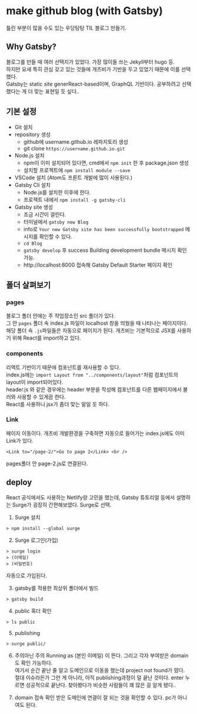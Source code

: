 # make github blog (with Gatsby)
틀린 부분이 많을 수도 있는 우당탕탕 TIL 블로그 만들기.   

## Why Gatsby?
블로그를 만들 때 여러 선택지가 있었다. 가장 많이들 쓰는 Jekyll부터 hugo 등.   
하지만 요새 특히 관심 갖고 있는 것들에 개츠비가 기반을 두고 있었기 때문에 이를 선택했다.   
Gatsby는 static site generReact-based이며, GraphQL 기반이다. 공부하려고 선택했다는 게 더 맞는 표현일 듯 싶다..

## 기본 설정
* Git 설치
* repository 생성
    - github에 username.github.io 레파지토리 생성
    - git clone `https://username.github.io.git`
* Node.js 설치
    - npm이 이미 설치되어 있다면, cmd에서 `npm init` 한 후 package.json 생성
    - 설치할 프로젝트에 `npm install module --save` 
* VSCode 설치 (Atom도 프론트 개발에 많이 사용된다.)
* Gatsby Cli 설치
    - Node.js를 설치한 이후에 한다.
    - 프로젝트 내에서 `npm install -g gatsby-cli`
* Gatsby site 생성
    - 조금 시간이 걸린다.
    - 터미널에서 `gatsby new Blog`
    - info로 `Your new Gatsby site has been successfully bootstrapped` 메시지를 확인할 수 있다.
    - `cd Blog`
    - `gatsby develop` 후 success Building development bundle 메시지 확인 가능.
    - http://localhost:8000 접속해 Gatsby Default Starter 페이지 확인

## 폴더 살펴보기
### pages 
블로그 폴더 안에는 주 작업장소인 src 폴더가 있다.   
그 안 `pages` 폴더 속 index.js 파일이 localhost 창을 띄웠을 때 나타나는 페이지이다.   
해당 폴더 속 `.js`파일들은 자동으로 페이지가 된다.
개츠비는 기본적으로 JSX를 사용하기 위해 React를 import하고 있다.   

### components
리액트 기반이기 때문에 컴포넌트를 재사용할 수 있다.    
index.js에는 `import Layout from "../components/layout"`처럼 컴포넌트의 layout이 import되어있다.    
header.js 와 같은 경우에는 header 부분을 작성해 컴포넌트를 다른 웹페이지에서 불러와 사용할 수 있게끔 한다.   
React를 사용하니 jsx가 좀더 맞는 말일 듯 하다.   

### Link
페이지 이동이다. 개츠비 개발환경을 구축하면 자동으로 들어가는 index.js에도 이미 Link가 있다.   
```
<Link to="/page-2/">Go to page 2</Link> <br />
```
pages폴더 안 page-2.js로 연결된다.   

## deploy
React 공식에서도 사용하는 Netlify랑 고민을 했는데, Gatsby 튜토리얼 등에서 설명하는 Surge가 굉장히 간편해보였다. Surge로 선택.   

1. Surge 설치
```
> npm install --global surge
```

2. Surge 로그인(가입)
```
> surge login
> (이메일)
> (비밀번호)
```
자동으로 가입된다.

3. gatsby를 적용한 최상위 폴더에서 빌드
```
> gatsby build
```

4. public 혹더 확인
```
> ls public
```

5. publishing 
```
> surge public/
```

6. 주의아닌 주의
Running as (본인 이메일) 이 뜬다. 그리고 각자 부여받은 domain도 확인 가능하다.   
여기서 순간 끝난 줄 알고 도메인으로 이동을 했는데 project not found가 떴다.   
절대 이슈라든가 그런 게 아니라, 아직 publishing과정이 덜 끝난 것이다. enter 누르면 성공적으로 끝난다. 찾아봤다가 비슷한 사람들이 꽤 많은 걸 알게 됐다..

7. domain 접속 확인
받은 도메인에 연결이 잘 되는 것을 확인할 수 있다. pc가 아니여도 된다.   





